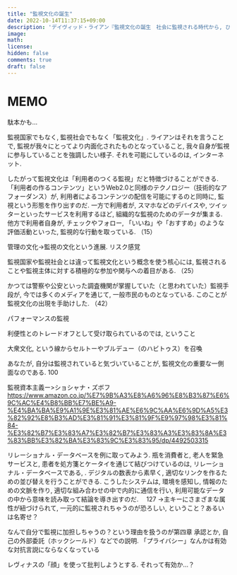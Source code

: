 ```yaml
---
title: "監視文化の誕生"
date: 2022-10-14T11:37:15+09:00
description: 'デイヴィッド・ライアン『監視文化の誕生　社会に監視される時代から, ひとびとが進んで監視する時代へ』（青土社, 2019）'
image: 
math: 
license: 
hidden: false
comments: true
draft: false
---
```


# MEMO
駄本かも...

監視国家でもなく, 監視社会でもなく「監視文化」. 
ライアンはそれを言うことで, 監視が我々にとってより内面化されたものとなっていること, 我々自身が監視に参与していることを強調したい様子. 
それを可能にしているのは, インターネット. 

したがって監視文化は「利用者のつくる監視」だと特徴づけることができる. 「利用者の作るコンテンツ」というWeb2.0と同様のテクノロジー（技術的なアフォーダンス）が, 利用者によるコンテンツの配信を可能にするのと同時に, 監視という形態を作り出すのだ. 一方で利用者が, スマホなどのデバイスや, ツイッターといったサービスを利用するほど, 組織的な監視のためのデータが集まる. 他方で利用者自身が, チェックやフォロー, 「いいね」や「おすすめ」のような評価活動といった, 監視的な行動を取っている. （15）

管理の文化→監視の文化という進展. リスク感覚

監視国家や監視社会とは違って監視文化という概念を使う核心には, 監視されることや監視主体に対する積極的な参加や関与への着目がある. （25）

かつては警察や公安といった調査機関が掌握していた（と思われていた）監視手段が, 今では多くのメディアを通じて, 一般市民のものとなっている. このことが監視文化の出現を手助けした. （42）

パフォーマンスの監視　　　

利便性とのトレードオフとして受け取られているのでは, ということ

大衆文化, という線からセルトーやブルデュー（のハビトゥス）を召喚

あなたが, 自分は監視されていると気づいていることが, 監視文化の重要な一側面なのである. 100

監視資本主義ー>ショシャナ・ズボフ　https://www.amazon.co.jp/%E7%9B%A3%E8%A6%96%E8%B3%87%E6%9C%AC%E4%B8%BB%E7%BE%A9-%E4%BA%BA%E9%A1%9E%E3%81%AE%E6%9C%AA%E6%9D%A5%E3%82%92%E8%B3%AD%E3%81%91%E3%81%9F%E9%97%98%E3%81%84-%E3%82%B7%E3%83%A7%E3%82%B7%E3%83%A3%E3%83%8A%E3%83%BB%E3%82%BA%E3%83%9C%E3%83%95/dp/4492503315

リレーショナル・データベースを例に取ってみよう. 瓶を消費者と, 老人を緊急サービスと, 患者を処方箋とケータイを通じて結びつけているのは, リレーショナル・データベースである, . デジタルの数表から素早く, 適切なリンクを作るための並び替えを行うことができる. こうしたシステムは, 環境を感知し, 情報のための文脈を作り, 適切な組み合わせの中で内的に通信を行い, 利用可能なデータの中から意味を読み取って結論を導き出すのだ. 　127
→主キーにさまざまな属性が紐づけられて, 一元的に監視されちゃうのが恐ろしい, ということ？あるいは名寄せ？

なんで自分で監視に加担しちゃうの？という理由を扱うのが第四章
承認とか, 自己の外部委託（ホックシールド）などでの説明. 「プライバシー」なんかは有効な対抗言説にならなくなっている

レヴィナスの「顔」を使って批判しようとする. それって有効か…？